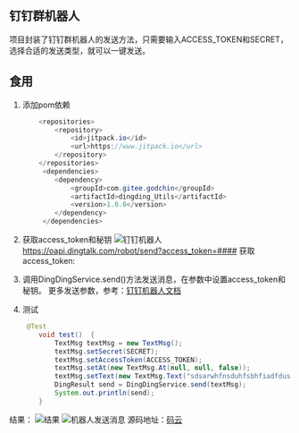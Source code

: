 ## 钉钉群机器人
项目封装了钉钉群机器人的发送方法，只需要输入ACCESS_TOKEN和SECRET，选择合适的发送类型，就可以一键发送。
## 食用

 1. 添加pom依赖
 		

	```java
	 	<repositories>
	        <repository>
	            <id>jitpack.io</id>
	            <url>https://www.jitpack.io</url>
	        </repository>
	    </repositories>
	     <dependencies>
	        <dependency>
	            <groupId>com.gitee.godchin</groupId>
	            <artifactId>dingding_Utils</artifactId>
	            <version>1.0.0</version>
	        </dependency>
	     </dependencies>
	```

 

 1. 获取access_token和秘钥
![钉钉机器人](https://img-blog.csdnimg.cn/a3dc774451084bee8039582deafcd74d.png?x-oss-process=image/watermark,type_d3F5LXplbmhlaQ,shadow_50,text_Q1NETiBASVRkZnE=,size_20,color_FFFFFF,t_70,g_se,x_16)
https://oapi.dingtalk.com/robot/send?access_token=####
获取access_token:
 2. 调用DingDingService.send()方法发送消息，在参数中设置access_token和秘钥。
更多发送参数，参考：[钉钉机器人文档](https://open.dingtalk.com/document/app#/serverapi2/qf2nxq)
 3. 测试

	```java
	 @Test
	    void test()  {
	        TextMsg textMsg = new TextMsg();
	        textMsg.setSecret(SECRET);
	        textMsg.setAccessToken(ACCESS_TOKEN);
	        textMsg.setAt(new TextMsg.At(null, null, false));
	        textMsg.setText(new TextMsg.Text("sdsarwhfnsduhfsbhfiadfdusfwefwe"));
	        DingResult send = DingDingService.send(textMsg);
	        System.out.println(send);
	    }
	```
结果：
![结果](https://img-blog.csdnimg.cn/4582fb55e20b4729bedba54e3a8470a2.png?x-oss-process=image/watermark,type_d3F5LXplbmhlaQ,shadow_50,text_Q1NETiBASVRkZnE=,size_20,color_FFFFFF,t_70,g_se,x_16)
![机器人发送消息](https://img-blog.csdnimg.cn/601dbf17a3ed4ae8ba641877d91ae15b.png)
源码地址：[码云](https://gitee.com/godchin/dingding_Utils)
